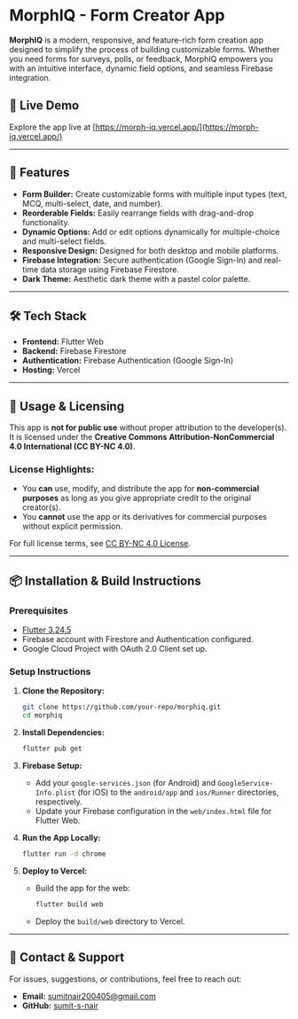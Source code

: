 
# MorphIQ - Form Creator App

**MorphIQ** is a modern, responsive, and feature-rich form creation app designed to simplify the process of building customizable forms. Whether you need forms for surveys, polls, or feedback, MorphIQ empowers you with an intuitive interface, dynamic field options, and seamless Firebase integration.  

## 🚀 Live Demo  
Explore the app live at [https://morph-iq.vercel.app/](https://morph-iq.vercel.app/)  

---

## 📜 Features  
- **Form Builder:** Create customizable forms with multiple input types (text, MCQ, multi-select, date, and number).  
- **Reorderable Fields:** Easily rearrange fields with drag-and-drop functionality.  
- **Dynamic Options:** Add or edit options dynamically for multiple-choice and multi-select fields.  
- **Responsive Design:** Designed for both desktop and mobile platforms.  
- **Firebase Integration:** Secure authentication (Google Sign-In) and real-time data storage using Firebase Firestore.  
- **Dark Theme:** Aesthetic dark theme with a pastel color palette.  

---

## 🛠️ Tech Stack  
- **Frontend:** Flutter Web  
- **Backend:** Firebase Firestore  
- **Authentication:** Firebase Authentication (Google Sign-In)  
- **Hosting:** Vercel  

---

## 🛑 Usage & Licensing  
This app is **not for public use** without proper attribution to the developer(s).  
It is licensed under the **Creative Commons Attribution-NonCommercial 4.0 International (CC BY-NC 4.0)**.  

### License Highlights:  
- You **can** use, modify, and distribute the app for **non-commercial purposes** as long as you give appropriate credit to the original creator(s).  
- You **cannot** use the app or its derivatives for commercial purposes without explicit permission.  

For full license terms, see [CC BY-NC 4.0 License](https://creativecommons.org/licenses/by-nc/4.0/).  

---

## 📦 Installation & Build Instructions  

### Prerequisites  
- [Flutter 3.24.5](https://docs.flutter.dev/get-started/install)  
- Firebase account with Firestore and Authentication configured.  
- Google Cloud Project with OAuth 2.0 Client set up.  

### Setup Instructions  

1. **Clone the Repository:**  
   ```bash  
   git clone https://github.com/your-repo/morphiq.git  
   cd morphiq  
   ```  

2. **Install Dependencies:**  
   ```bash  
   flutter pub get  
   ```  

3. **Firebase Setup:**  
   - Add your `google-services.json` (for Android) and `GoogleService-Info.plist` (for iOS) to the `android/app` and `ios/Runner` directories, respectively.  
   - Update your Firebase configuration in the `web/index.html` file for Flutter Web.  

4. **Run the App Locally:**  
   ```bash  
   flutter run -d chrome  
   ```  

5. **Deploy to Vercel:**  
   - Build the app for the web:  
     ```bash  
     flutter build web  
     ```  
   - Deploy the `build/web` directory to Vercel.  

---

## 📧 Contact & Support  
For issues, suggestions, or contributions, feel free to reach out:  

- **Email:** [sumitnair200405@gmail.com](mailto:sumitnair200405@gmail.com)  
- **GitHub:** [sumit-s-nair](https://github.com/sumit-s-nair)  
